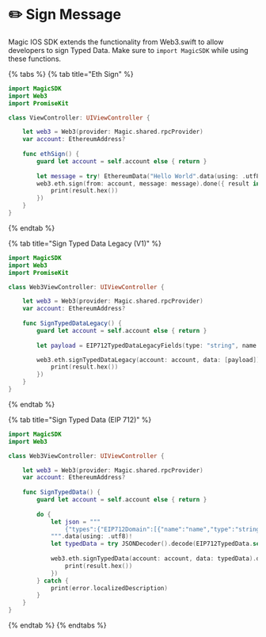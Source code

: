 # ✏️ Sign Message

Magic IOS SDK extends the functionality from Web3.swift to allow developers to sign Typed Data. Make sure to `import MagicSDK` while using these functions.

{% tabs %}
{% tab title="Eth Sign" %}
```swift
import MagicSDK
import Web3
import PromiseKit

class ViewController: UIViewController {

    let web3 = Web3(provider: Magic.shared.rpcProvider)
    var account: EthereumAddress?
    
    func ethSign() {
        guard let account = self.account else { return }
        
        let message = try! EthereumData("Hello World".data(using: .utf8)!)
        web3.eth.sign(from: account, message: message).done({ result in
            print(result.hex())
        })
    }
}    
```
{% endtab %}

{% tab title="Sign Typed Data Legacy \(V1\)" %}
```swift
import MagicSDK
import Web3
import PromiseKit

class Web3ViewController: UIViewController {

    let web3 = Web3(provider: Magic.shared.rpcProvider)
    var account: EthereumAddress?
    
    func SignTypedDataLegacy() {
        guard let account = self.account else { return }
        
        let payload = EIP712TypedDataLegacyFields(type: "string", name: "Hello from Magic Labs", value: "This message will be signed by you")

        web3.eth.signTypedDataLegacy(account: account, data: [payload]).done({ result in
            print(result.hex())
        })
    }
}    
```
{% endtab %}

{% tab title="Sign Typed Data \(EIP 712\)" %}
```swift
import MagicSDK
import Web3

class Web3ViewController: UIViewController {

    let web3 = Web3(provider: Magic.shared.rpcProvider)
    var account: EthereumAddress?
    
    func SignTypedData() {
        guard let account = self.account else { return }
            
        do {
            let json = """
                {"types":{"EIP712Domain":[{"name":"name","type":"string"},{"name":"version","type":"string"},{"name":"verifyingContract","type":"address"}],"Greeting":[{"name":"contents","type":"string"}]},"primaryType":"Greeting","domain":{"name":"Magic","version":"1","verifyingContract":"0xE0cef4417a772512E6C95cEf366403839b0D6D6D"},"message":{"contents":"Hello, from Magic!"}}
            """.data(using: .utf8)!
            let typedData = try JSONDecoder().decode(EIP712TypedData.self, from: json)
                
            web3.eth.signTypedData(account: account, data: typedData).done({ result in
                print(result.hex())
            })
        } catch {
            print(error.localizedDescription)
        }
    }
}    
```
{% endtab %}
{% endtabs %}



